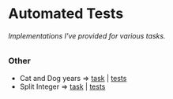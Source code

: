 # Automated Tests
###### Implementations I've provided for various tasks.

### Other
- Cat and Dog years => [task](https://github.com/TykhonKozachenko/cat_and_dogs_years/blob/tests/README.md) | [tests](https://github.com/TykhonKozachenko/cat_and_dogs_years/commit/a889b4a3f90ed7281eb510d949c71b47b2665770)
- Split Integer => [task](https://github.com/TykhonKozachenko/split_integer/blob/develop/README.md) | [tests](https://github.com/TykhonKozachenko/split_integer/commit/3f6e404844130aa03fa6b9df3078491b199bc927)
